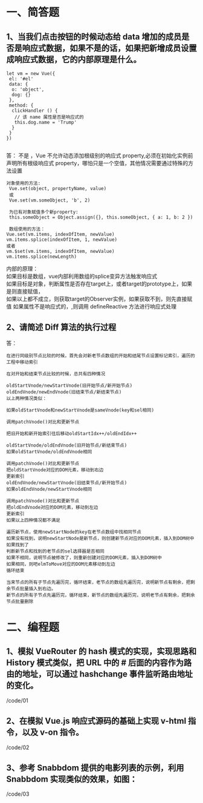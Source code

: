 # 一、简答题
## 1、当我们点击按钮的时候动态给 data 增加的成员是否是响应式数据，如果不是的话，如果把新增成员设置成响应式数据，它的内部原理是什么。
```
let vm = new Vue({
 el: '#el'
 data: {
  o: 'object',
  dog: {}
 },
 method: {
  clickHandler () {
   // 该 name 属性是否是响应式的
   this.dog.name = 'Trump'
  }
 }
})
 
```
答： 不是  ，Vue 不允许动态添加根级别的响应式 property,必须在初始化实例前声明所有根级响应式 property，哪怕只是一个空值，其他情况需要通过特殊的方法设置 
```
对象使用的方法:
 Vue.set(object, propertyName, value)  
 或
 Vue.set(vm.someObject, 'b', 2)

 为已有对象赋值多个新property:  
 this.someObject = Object.assign({}, this.someObject, { a: 1, b: 2 })  

 数组使用的方法：  
Vue.set(vm.items, indexOfItem, newValue)  
vm.items.splice(indexOfItem, 1, newValue)  
或者  
vm.$set(vm.items, indexOfItem, newValue)  
vm.items.splice(newLength)

```

内部的原理：  
如果目标是数组，vue内部利用数组的splice变异方法触发响应式  
如果目标是对象，判断属性是否存在target上，或者target的prototype上，如果是则直接赋值，   
如果以上都不成立，则获取target的Observer实例，如果获取不到，则先直接赋值
如果属性不是响应式的，,则调用 defineReactive 方法进行响应式处理


## 2、请简述 Diff 算法的执行过程
 
 答：
 ```
 在进行同级别节点比较的时候，首先会对新老节点数组的开始和结尾节点设置标记索引，遍历的工程中移动索引

在对开始和结束节点比较的时候，总共有四种情况

oldStartVnode/newStartVnode(旧开始节点/新开始节点)
oldEndVnode/newEndVnode(旧结束节点/新结束节点)
以上两种情况类似：

如果oldStartVnode和newStartVnode是sameVnode(key和sel相同)

调用patchVnode()对比和更新节点

把旧开始和新开始索引往后移动oldStartIdx++/oldEndIdx++

oldStartVnode/oldEndVnode(旧开始节点/新结束节点)
如果oldStartVnode/oldEndVnode相同

调用patchVnode()对比和更新节点
把oldStartVnode对应的DOM元素，移动到右边
更新索引
oldEndVnode/newStartVnode(旧结束节点/新开始节点)
如果oldEndVnode/newStartVnode相同

调用patchVnode()对比和更新节点
把oldEndVnode对应的DOM元素，移动到左边
更新索引
如果以上四种情况都不满足

遍历新节点，使用newStartNode的key在老节点数组中找相同节点
如果没有找到，说明newStartNode是新节点，则创建新节点对应的DOM元素，插入到DOM树中
如果找到了
判断新节点和找到的老节点的sel选择器是否相同
如果不相同，说明节点被修改了，则重新创建对应的DOM元素，插入到DOM树中
如果相同，则吧elmToMove对应的DOM元素移动到左边
循环结束

当来节点的所有子节点先遍历完，循环结束，老节点的数组先遍历完，说明新节点有剩余，把剩余节点批量插入到右边。
新节点的所有子节点先遍历完，循环结束，新节点的数组先遍历完，说明老节点有剩余，把剩余节点批量删除
```

# 二、编程题
## 1、模拟 VueRouter 的 hash 模式的实现，实现思路和 History 模式类似，把 URL 中的 # 后面的内容作为路由的地址，可以通过 hashchange 事件监听路由地址的变化。
 
/code/01

## 2、在模拟 Vue.js 响应式源码的基础上实现 v-html 指令，以及 v-on 指令。

 /code/02

## 3、参考 Snabbdom 提供的电影列表的示例，利用Snabbdom 实现类似的效果，如图：

/code/03